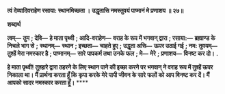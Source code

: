 **त्वं देव्यादिवराहेण रसाया: स्थानमिच्छता ।** **उद्धृतासि नमस्तुवयं पाप्मानं मे प्रणाशय ॥ २७॥** 

**शब्दार्थ** 

**त्वम्—** **तुम** **; देवि—** **हे माता पृथ्वी** **; आदि-वराहेण—** **वराह के रूप में भगवान् द्वारा** **; रसाया:—** **ब्रह्माण्ड के निचले भाग से** **;** **स्थानम्—** **स्थान** **; इच्छता—** **चाहते हुए** **; उद्धृता असि—** **ऊपर उठाई गई** **; नम: तुवयम्—** **तुश्हें मेरा नमस्कार है** **; पाप्मानम्—** **सारे** **पापकर्म तथा उनके फल** **; मे—** **मेरे** **; प्रणाशय—** **विनष्ट कर दो।** **.** 

**हे माता पृथ्वी! तुश्हारे द्वारा ठहरने के लिए स्थान पाने की इच्छा करने पर भगवान् ने वराह** **रूप में तुश्हें ऊपर निकाला था। मैं प्रार्थना करता हूँ कि कृपा करके मेरे पापी जीवन के सारे** **फलों को आप विनष्ट कर दें। मैं आपको सादर नमस्कार करता हूँ।** **** 